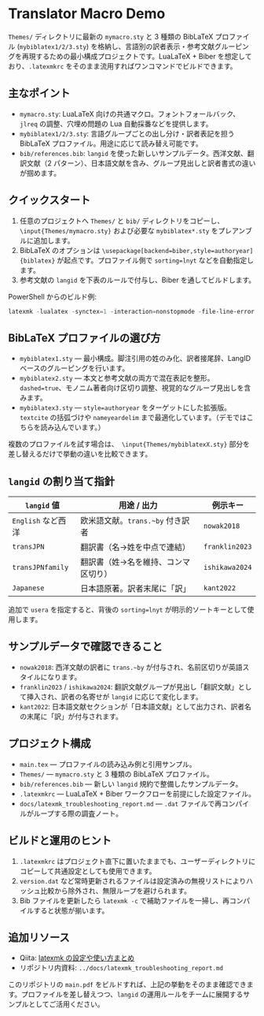 # Translator Macro Demo

`Themes/` ディレクトリに最新の `mymacro.sty` と 3 種類の BibLaTeX プロファイル (`mybiblatex1/2/3.sty`) を格納し、言語別の訳者表示・参考文献グルーピングを再現するための最小構成プロジェクトです。LuaLaTeX + Biber を想定しており、`.latexmkrc` をそのまま流用すればワンコマンドでビルドできます。

## 主なポイント

- `mymacro.sty`: LuaLaTeX 向けの共通マクロ。フォントフォールバック、`jlreq` の調整、穴埋め問題の Lua 自動採番などを提供します。
- `mybiblatex1/2/3.sty`: 言語グループごとの出し分け・訳者表記を担う BibLaTeX プロファイル。用途に応じて読み替え可能です。
- `bib/references.bib`: `langid` を使った新しいサンプルデータ。西洋文献、翻訳文献（2 パターン）、日本語文献を含み、グループ見出しと訳者書式の違いが掴めます。

## クイックスタート

1. 任意のプロジェクトへ `Themes/` と `bib/` ディレクトリをコピーし、`\input{Themes/mymacro.sty}` および必要な `mybiblatex*.sty` をプレアンブルに追加します。
2. BibLaTeX のオプションは `\usepackage[backend=biber,style=authoryear]{biblatex}` が起点です。プロファイル側で `sorting=lnyt` などを自動指定します。
3. 参考文献の `langid` を下表のルールで付与し、Biber を通してビルドします。

PowerShell からのビルド例:

```powershell
latexmk -lualatex -synctex=1 -interaction=nonstopmode -file-line-error main.tex
```

## BibLaTeX プロファイルの選び方

- `mybiblatex1.sty` — 最小構成。脚注引用の姓のみ化、訳者接尾辞、LangID ベースのグルーピングを行います。
- `mybiblatex2.sty` — 本文と参考文献の両方で混在表記を整形。`dashed=true`、モノニム著者向け区切り調整、視覚的なグループ見出しを含みます。
- `mybiblatex3.sty` — `style=authoryear` をターゲットにした拡張版。`textcite` の括弧づけや `nameyeardelim` まで最適化しています。（デモではこちらを読み込んでいます。）

複数のプロファイルを試す場合は、`
\input{Themes/mybiblatexX.sty}` 部分を差し替えるだけで挙動の違いを比較できます。

## `langid` の割り当て指針

| `langid` 値        | 用途 / 出力                      | 例示キー |
|--------------------|----------------------------------|----------|
| `English` など西洋 | 欧米語文献。`trans.~by` 付き訳者 | `nowak2018` |
| `transJPN`         | 翻訳書（名→姓を中点で連結）      | `franklin2023` |
| `transJPNfamily`   | 翻訳書（姓→名を維持、コンマ区切り）| `ishikawa2024` |
| `Japanese`         | 日本語原著。訳者末尾に「訳」      | `kant2022` |

追加で `usera` を指定すると、背後の `sorting=lnyt` が明示的ソートキーとして使用します。

## サンプルデータで確認できること

- `nowak2018`: 西洋文献の訳者に `trans.~by` が付与され、名前区切りが英語スタイルになります。
- `franklin2023` / `ishikawa2024`: 翻訳文献グループが見出し「翻訳文献」として挿入され、訳者の名寄せが `langid` に応じて変化します。
- `kant2022`: 日本語文献セクションが「日本語文献」として出力され、訳者名の末尾に「訳」が付与されます。

## プロジェクト構成

- `main.tex` — プロファイルの読み込み例と引用サンプル。
- `Themes/` — `mymacro.sty` と 3 種類の BibLaTeX プロファイル。
- `bib/references.bib` — 新しい `langid` 規約で整備したサンプルデータ。
- `.latexmkrc` — LuaLaTeX + Biber ワークフローを前提にした設定ファイル。
- `docs/latexmk_troubleshooting_report.md` — `.dat` ファイルで再コンパイルがループする際の調査ノート。

## ビルドと運用のヒント

1. `.latexmkrc` はプロジェクト直下に置いたままでも、ユーザーディレクトリにコピーして共通設定としても使用できます。
2. `version.dat` など常時更新されるファイルは設定済みの無視リストによりハッシュ比較から除外され、無限ループを避けられます。
3. Bib ファイルを更新したら `latexmk -c` で補助ファイルを一掃し、再コンパイルすると状態が揃います。

## 追加リソース

- Qiita: [latexmk の設定や使い方まとめ](https://qiita.com/alpaca-honke/items/f30a2d04eedaa3c36a21)
- リポジトリ内資料: `../docs/latexmk_troubleshooting_report.md`

このリポジトリの `main.pdf` をビルドすれば、上記の挙動をそのまま確認できます。プロファイルを差し替えつつ、`langid` の運用ルールをチームに展開するサンプルとしてご活用ください。
